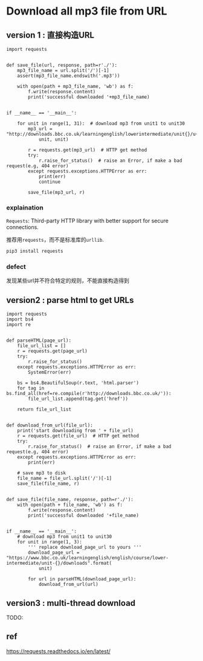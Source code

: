 # Download all mp3 file from URL

## version 1 : 直接构造URL

```py3
import requests


def save_file(url, response, path=r'./'):
    mp3_file_name = url.split('/')[-1]
    assert(mp3_file_name.endswith('.mp3'))

    with open(path + mp3_file_name, 'wb') as f:
        f.write(response.content)
        print('successful downloaded '+mp3_file_name)


if __name__ == '__main__':

    for unit in range(1, 31):  # download mp3 from unit1 to unit30
        mp3_url = "http://downloads.bbc.co.uk/learningenglish/lowerintermediate/unit{}/u{}_6min_vocab.mp3".format(
            unit, unit)

        r = requests.get(mp3_url)  # HTTP get method
        try:
            r.raise_for_status()  # raise an Error, if make a bad request(e.g, 404 error)
        except requests.exceptions.HTTPError as err:
            print(err)
            continue

        save_file(mp3_url, r)
```
### explaination 

`Requests`: Third-party HTTP library with better support for secure connections.

推荐用`requests`，而不是标准库的`urllib`.

```bash
pip3 install requests

```

### defect

发现某些url并不符合特定的规则，不能直接构造得到

## version2 : parse html to get URLs

```py3
import requests
import bs4
import re


def parseHTML(page_url):
    file_url_list = []
    r = requests.get(page_url)
    try:
        r.raise_for_status()
    except requests.exceptions.HTTPError as err:
        SystemError(err)

    bs = bs4.BeautifulSoup(r.text, 'html.parser')
    for tag in bs.find_all(href=re.compile(r'http://downloads.bbc.co.uk/')):
        file_url_list.append(tag.get('href'))

    return file_url_list


def download_from_url(file_url):
    print('start downloading from ' + file_url)
    r = requests.get(file_url)  # HTTP get method
    try:
        r.raise_for_status()  # raise an Error, if make a bad request(e.g, 404 error)
    except requests.exceptions.HTTPError as err:
        print(err)

    # save mp3 to disk
    file_name = file_url.split('/')[-1]
    save_file(file_name, r)


def save_file(file_name, response, path=r'./'):
    with open(path + file_name, 'wb') as f:
        f.write(response.content)
        print('successful downloaded '+file_name)


if __name__ == '__main__':
    # download mp3 from unit1 to unit30
    for unit in range(1, 3):
        ''' replace download_page_url to yours '''
        download_page_url = "https://www.bbc.co.uk/learningenglish/english/course/lower-intermediate/unit-{}/downloads".format(
            unit)

        for url in parseHTML(download_page_url):
            download_from_url(url)
```

## version3 : multi-thread download

TODO:

## ref

https://requests.readthedocs.io/en/latest/
